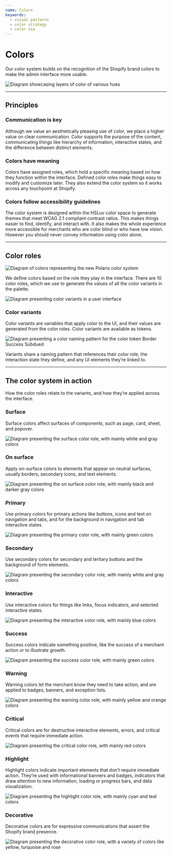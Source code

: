 ```yaml
---
name: Colors
keywords:
  - visual patterns
  - color strategy
  - color use
---
```


# Colors

Our color system builds on the recognition of the Shopify brand colors to make the admin interface more usable.

![Diagram showcasing layers of color of various hues](/images/foundations/design/colors/color-intro@2x.png)

---

## Principles

### Communication is key

Although we value an aesthetically pleasing use of color, we place a higher value on clear communication. Color supports the purpose of the content, communicating things like hierarchy of information, interactive states, and the difference between distinct elements.

### Colors have meaning

Colors have assigned roles, which hold a specific meaning based on how they function within the interface. Defined color roles make things easy to modify and customize later. They also extend the color system so it works across any touchpoint at Shopify.

### Colors follow accessibility guidelines

The color system is designed within the HSLuv color space to generate themes that meet WCAG 2.1 compliant contrast ratios. This makes things easier to find, identify, and interact with. It also makes the whole experience more accessible for merchants who are color blind or who have low vision. However you should never convey information using color alone.

---

## Color roles

![Diagram of colors representing the new Polaris color system](/images/foundations/design/colors/color-roles@2x.png)

We define colors based on the role they play in the interface. There are 10 color roles, which we use to generate the values of all the color variants in the palette.

![Diagram presenting color variants in a user interface](/images/foundations/design/colors/color-variants@2x.png)

### Color variants

Color variants are variables that apply color to the UI, and their values are generated from the color roles. Color variants are available as tokens.

![Diagram presenting a color naming pattern for the color token Border Success Subdued](/images/foundations/design/colors/color-variant-naming@2x.png)

Variants share a naming pattern that references their color role, the interaction state they define, and any UI elements they’re linked to.

---

## The color system in action

How the color roles relate to the variants, and how they’re applied across the interface.

### Surface

Surface colors affect surfaces of components, such as page, card, sheet, and popover.

![Diagram presenting the surface color role, with mainly white and gray colors](/images/foundations/design/colors/color-role-surface@2x.png)

### On surface

Apply on-surface colors to elements that appear on neutral surfaces, usually borders, secondary icons, and text elements.

![Diagram presenting the on surface color role, with mainly black and darker gray colors](/images/foundations/design/colors/color-role-onsurface@2x.png)

### Primary

Use primary colors for primary actions like buttons, icons and text on navigation and tabs, and for the background in navigation and tab interactive states.

![Diagram presenting the primary color role, with mainly green colors](/images/foundations/design/colors/color-role-primary@2x.png)

### Secondary

Use secondary colors for secondary and tertiary buttons and the background of form elements.

![Diagram presenting the secondary color role, with mainly white and gray colors](/images/foundations/design/colors/color-role-secondary@2x.png)

### Interactive

Use interactive colors for things like links, focus indicators, and selected interactive states.

![Diagram presenting the interactive color role, with mainly blue colors](/images/foundations/design/colors/color-role-interactive@2x.png)

### Success

Success colors indicate something positive, like the success of a merchant action or to illustrate growth.

![Diagram presenting the success color role, with mainly green colors](/images/foundations/design/colors/color-role-success@2x.png)

### Warning

Warning colors let the merchant know they need to take action, and are applied to badges, banners, and exception lists.

![Diagram presenting the warning color role, with mainly yellow and orange colors](/images/foundations/design/colors/color-role-warning@2x.png)

### Critical

Critical colors are for destructive interactive elements, errors, and critical events that require immediate action.

![Diagram presenting the critical color role, with mainly red colors](/images/foundations/design/colors/color-role-critical@2x.png)

### Highlight

Highlight colors indicate important elements that don’t require immediate action. They’re used with informational banners and badges, indicators that draw attention to new information, loading or progress bars, and data visualization.

![Diagram presenting the highlight color role, with mainly cyan and teal colors](/images/foundations/design/colors/color-role-highlight@2x.png)

### Decorative

Decorative colors are for expressive communications that assert the Shopify brand presence.

![Diagram presenting the decorative color role, with a variety of colors like yellow, turquoise and rose](/images/foundations/design/colors/color-role-decorative@2x.png)
